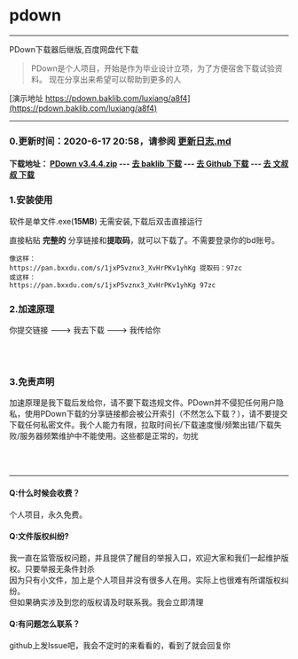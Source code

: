 # pdown
---
PDown下载器后继版,百度网盘代下载

> PDown是个人项目，开始是作为毕业设计立项，为了方便宿舍下载试验资料。 现在分享出来希望可以帮助到更多的人

[演示地址 https://pdown.baklib.com/luxiang/a8f4](https://pdown.baklib.com/luxiang/a8f4)



---
### 0.更新时间：2020-6-17 20:58，请参阅 [更新日志.md](更新日志.md)  
  
#### 下载地址： [PDown v3.4.4.zip](https://assets.baklib.com/aea1138f-02f2-4d1d-9c75-e481b31885ab/PDown%20v3.4.41592398594856.zip)  ---   [去 baklib 下载](https://pdown.baklib.com/)  ---  [去 Github 下载](https://github.com/forpdown/pdown/releases/download/v3.04.04/PDown.v3.4.4.zip)  ---  [去 文叔叔 下载](https://ws28.cn/f/2smtb5jfdrb)

  
### 1.安装使用

软件是单文件.exe(**15MB**) 无需安装,下载后双击直接运行<br/>

直接粘贴  **完整的**  分享链接和**提取码**，就可以下载了。不需要登录你的bd账号。<br/>
```
像这样：
https://pan.bxxdu.com/s/1jxP5vznx3_XvHrPKv1yhKg 提取码：97zc 
或这样：
https://pan.bxxdu.com/s/1jxP5vznx3_XvHrPKv1yhKg 97zc 
```

### 2.加速原理

你提交链接    --->    我去下载    --->    我传给你
  
<br/><br/>

### 3.免责声明  

加速原理是我下载后发给你，请不要下载违规文件。PDown并不侵犯任何用户隐私，使用PDown下载的分享链接都会被公开索引（不然怎么下载？），请不要提交下载任何私密文件。我个人能力有限，拉取时间长/下载速度慢/频繁出错/下载失败/服务器频繁维护中不能使用。这些都是正常的，勿扰<br/><br/>

<br/>



---

#### Q:什么时候会收费？
个人项目，永久免费。
#### Q:文件版权纠纷?
我一直在监管版权问题，并且提供了醒目的举报入口，欢迎大家和我们一起维护版权。只要举报无条件封杀<br/>
因为只有小文件，加上是个人项目并没有很多人在用。实际上也很难有所谓版权纠纷。<br/>
但如果确实涉及到您的版权请及时联系我。我会立即清理<br/>
#### Q:有问题怎么联系？
github上发Issue吧，我会不定时的来看看的，看到了就会回复你


